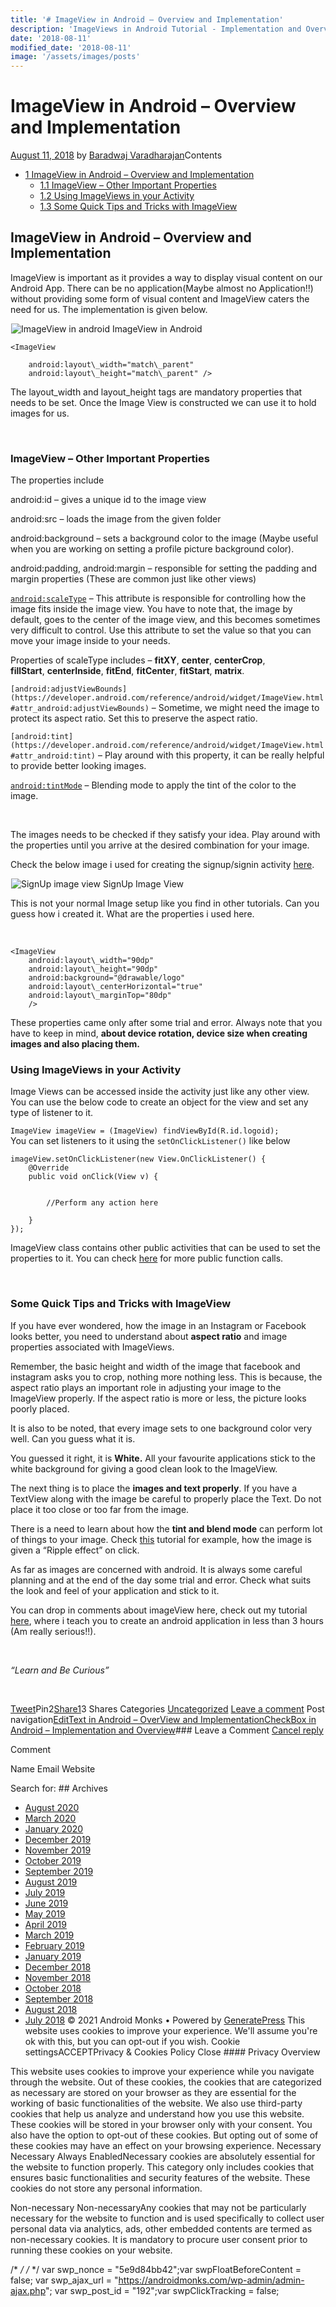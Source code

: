 ```yaml
---
title: '# ImageView in Android – Overview and Implementation'
description: 'ImageViews in Android Tutorial - Implementation and Overview. Tips and tricks included - ImageView in Android - Overview and Implementation'
date: '2018-08-11'
modified_date: '2018-08-11'
image: '/assets/images/posts'
---
```

# ImageView in Android – Overview and Implementation

 [August 11, 2018](https://androidmonks.com/imageview-android-overview-implementation/ "9:01 am") by [Baradwaj Varadharajan](https://androidmonks.com/author/admin/ "View all posts by Baradwaj Varadharajan")Contents

* [1 ImageView in Android – Overview and Implementation](#ImageView_in_Android_8211_Overview_and_Implementation)
	+ [1.1 ImageView – Other Important Properties](#ImageView_8211_Other_Important_Properties)
	+ [1.2 Using ImageViews in your Activity](#Using_ImageViews_in_your_Activity)
	+ [1.3 Some Quick Tips and Tricks with ImageView](#Some_Quick_Tips_and_Tricks_with_ImageView)
## ImageView in Android – Overview and Implementation

ImageView is important as it provides a way to display visual content on our Android App. There can be no application(Maybe almost no Application!!) without providing some form of visual content and ImageView caters the need for us. The implementation is given below.

![ImageView in android](data:image/gif;base64,R0lGODlhAQABAIAAAAAAAP///yH5BAEAAAAALAAAAAABAAEAAAIBRAA7)![ImageView in android](https://androidmonks.com/wp-content/uploads/2018/08/Screen-Shot-2018-08-11-at-11.40.21-AM.png) ImageView in Android 


```
<ImageView

    android:layout\_width="match\_parent"
    android:layout\_height="match\_parent" />
```
The layout\_width and layout\_height tags are mandatory properties that needs to be set. Once the Image View is constructed we can use it to hold images for us.

 

### ImageView – Other Important Properties

The properties include

android:id – gives a unique id to the image view

android:src – loads the image from the given folder

android:background – sets a background color to the image (Maybe useful when you are working on setting a profile picture background color).

android:padding, android:margin – responsible for setting the padding and margin properties (These are common just like other views)

[`android:scaleType`](https://developer.android.com/reference/android/widget/ImageView.html#attr_android:scaleType) – This attribute is responsible for controlling how the image fits inside the image view. You have to note that, the image by default, goes to the center of the image view, and this becomes sometimes very difficult to control. Use this attribute to set the value so that you can move your image inside to your needs.

Properties of scaleType includes – **fitXY**, **center**, **centerCrop**, **fillStart**, **centerInside**, **fitEnd**, **fitCenter**, **fitStart**, **matrix**.

`[android:adjustViewBounds](https://developer.android.com/reference/android/widget/ImageView.html#attr_android:adjustViewBounds)` – Sometime, we might need the image to protect its aspect ratio. Set this to preserve the aspect ratio.

`[android:tint](https://developer.android.com/reference/android/widget/ImageView.html#attr_android:tint)` – Play around with this property, it can be really helpful to provide better looking images.

[`android:tintMode`](https://developer.android.com/reference/android/widget/ImageView.html#attr_android:tintMode) – Blending mode to apply the tint of the color to the image.

 

The images needs to be checked if they satisfy your idea. Play around with the properties until you arrive at the desired combination for your image.

Check the below image i used for creating the signup/signin activity [here](https://androidmonks.com/how-do-you-go-about-developing-an-android-app-the-easy-way/).

![SignUp image view](data:image/gif;base64,R0lGODlhAQABAIAAAAAAAP///yH5BAEAAAAALAAAAAABAAEAAAIBRAA7)![SignUp image view](https://androidmonks.com/wp-content/uploads/2018/08/Screen-Shot-2018-08-11-at-12.01.37-PM.png) SignUp Image View 

This is not your normal Image setup like you find in other tutorials. Can you guess how i created it. What are the properties i used here.

 


```
<ImageView
    android:layout\_width="90dp"
    android:layout\_height="90dp"
    android:background="@drawable/logo"
    android:layout\_centerHorizontal="true"
    android:layout\_marginTop="80dp"
    />
```
These properties came only after some trial and error. Always note that you have to keep in mind, **about device rotation, device size when creating images and also placing them.**

### Using ImageViews in your Activity

Image Views can be accessed inside the activity just like any other view. You can use the below code to create an object for the view and set any type of listener to it.

`ImageView imageView = (ImageView) findViewById(R.id.logoid);`  
 You can set listeners to it using the `setOnClickListener()` like below


```
imageView.setOnClickListener(new View.OnClickListener() {
    @Override
    public void onClick(View v) {


        //Perform any action here

    }
});
```
ImageView class contains other public activities that can be used to set the properties to it. You can check [here](https://developer.android.com/reference/android/widget/ImageView) for more public function calls.

 

### Some Quick Tips and Tricks with ImageView

If you have ever wondered, how the image in an Instagram or Facebook looks better, you need to understand about **aspect ratio** and image properties associated with ImageViews.

Remember, the basic height and width of the image that facebook and instagram asks you to crop, nothing more nothing less. This is because, the aspect ratio plays an important role in adjusting your image to the ImageView properly. If the aspect ratio is more or less, the picture looks poorly placed.

It is also to be noted, that every image sets to one background color very well. Can you guess what it is.

You guessed it right, it is **White.** All your favourite applications stick to the white background for giving a good clean look to the ImageView.

The next thing is to place the **images and text properly**. If you have a TextView along with the image be careful to properly place the Text. Do not place it too close or too far from the image.

There is a need to learn about how the **tint and blend mode** can perform lot of things to your image. Check [this](https://www.viralandroid.com/2016/02/adding-ripple-effect-animation-on-android-image-view.html) tutorial for example, how the image is given a “Ripple effect” on click.

As far as images are concerned with android. It is always some careful planning and at the end of the day some trial and error. Check what suits the look and feel of your application and stick to it.

You can drop in comments about imageView here, check out my tutorial [here](https://androidmonks.com/how-do-you-go-about-developing-an-android-app-the-easy-way/), where i teach you to create an android application in less than 3 hours (Am really serious!!).

 

*“Learn and Be Curious”*

 

[Tweet](https://twitter.com/intent/tweet?text=ImageView+in+Android+-+Overview+and+Implementation&url=https%3A%2F%2Fandroidmonks.com%2Fimageview-android-overview-implementation%2F)Pin2[Share1](https://www.facebook.com/share.php?u=https%3A%2F%2Fandroidmonks.com%2Fimageview-android-overview-implementation%2F)3 Shares Categories [Uncategorized](https://androidmonks.com/category/uncategorized/) [Leave a comment](https://androidmonks.com/imageview-android-overview-implementation/#respond) Post navigation[EditText in Android – OverView and Implementation](https://androidmonks.com/edittext-android-implementation-usage/)[CheckBox in Android – Implementation and Overview](https://androidmonks.com/checkbox-android-implementation-overview/)### Leave a Comment [Cancel reply](/imageview-android-overview-implementation/#respond)

Comment

Name Email Website  

  Search for:   ## Archives

* [August 2020](https://androidmonks.com/2020/08/)
* [March 2020](https://androidmonks.com/2020/03/)
* [January 2020](https://androidmonks.com/2020/01/)
* [December 2019](https://androidmonks.com/2019/12/)
* [November 2019](https://androidmonks.com/2019/11/)
* [October 2019](https://androidmonks.com/2019/10/)
* [September 2019](https://androidmonks.com/2019/09/)
* [August 2019](https://androidmonks.com/2019/08/)
* [July 2019](https://androidmonks.com/2019/07/)
* [June 2019](https://androidmonks.com/2019/06/)
* [May 2019](https://androidmonks.com/2019/05/)
* [April 2019](https://androidmonks.com/2019/04/)
* [March 2019](https://androidmonks.com/2019/03/)
* [February 2019](https://androidmonks.com/2019/02/)
* [January 2019](https://androidmonks.com/2019/01/)
* [December 2018](https://androidmonks.com/2018/12/)
* [November 2018](https://androidmonks.com/2018/11/)
* [October 2018](https://androidmonks.com/2018/10/)
* [September 2018](https://androidmonks.com/2018/09/)
* [August 2018](https://androidmonks.com/2018/08/)
* [July 2018](https://androidmonks.com/2018/07/)
 © 2021 Android Monks • Powered by [GeneratePress](https://generatepress.com) This website uses cookies to improve your experience. We'll assume you're ok with this, but you can opt-out if you wish. Cookie settingsACCEPTPrivacy & Cookies Policy   Close #### Privacy Overview

This website uses cookies to improve your experience while you navigate through the website. Out of these cookies, the cookies that are categorized as necessary are stored on your browser as they are essential for the working of basic functionalities of the website. We also use third-party cookies that help us analyze and understand how you use this website. These cookies will be stored in your browser only with your consent. You also have the option to opt-out of these cookies. But opting out of some of these cookies may have an effect on your browsing experience.  Necessary  Necessary Always EnabledNecessary cookies are absolutely essential for the website to function properly. This category only includes cookies that ensures basic functionalities and security features of the website. These cookies do not store any personal information.

 Non-necessary  Non-necessaryAny cookies that may not be particularly necessary for the website to function and is used specifically to collect user personal data via analytics, ads, other embedded contents are termed as non-necessary cookies. It is mandatory to procure user consent prior to running these cookies on your website.

  /* <![CDATA[ */
var tocplus = {"visibility\_show":"show","visibility\_hide":"hide","width":"Auto"};
/* ]]> */  /* <![CDATA[ */
var socialWarfare = {"addons":[],"post\_id":"192","variables":{"emphasizeIcons":false,"powered\_by\_toggle":false,"affiliate\_link":"https:\/\/warfareplugins.com"},"floatBeforeContent":""};
/* ]]> */         var swp\_nonce = "5e9d84bb42";var swpFloatBeforeContent = false; var swp\_ajax\_url = "https://androidmonks.com/wp-admin/admin-ajax.php"; var swp\_post\_id = "192";var swpClickTracking = false; 